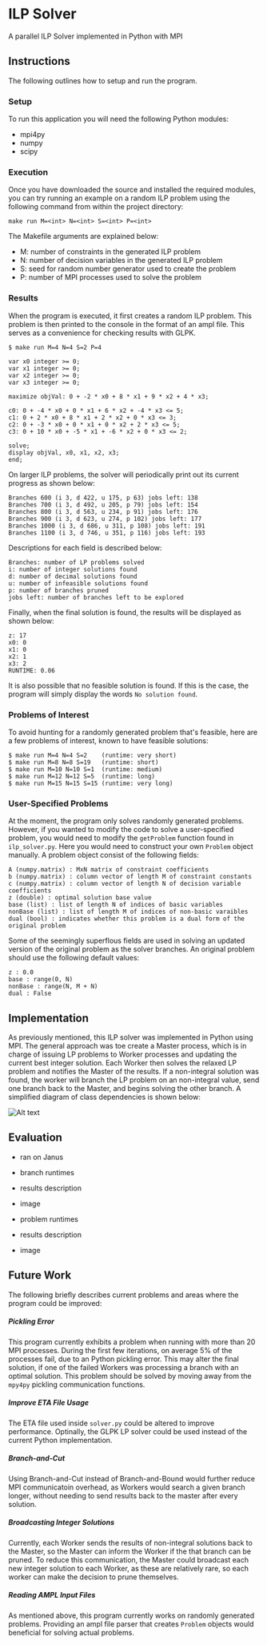 # ILP Solver
A parallel ILP Solver implemented in Python with MPI

## Instructions
The following outlines how to setup and run the program.

### Setup
To run this application you will need the following Python modules:

- mpi4py
- numpy
- scipy

### Execution
Once you have downloaded the source and installed the required modules, you can
try running an example on a random ILP problem using the following command from
within the project directory:

`make run M=<int> N=<int> S=<int> P=<int>`

The Makefile arguments are explained below:

- M: number of constraints in the generated ILP problem
- N: number of decision variables in the generated ILP problem
- S: seed for random number generator used to create the problem
- P: number of MPI processes used to solve the problem

### Results
When the program is executed, it first creates a random ILP problem. This
problem is then printed to the console in the format of an ampl file. This
serves as a convenience for checking results with GLPK.

    $ make run M=4 N=4 S=2 P=4

    var x0 integer >= 0;
    var x1 integer >= 0;
    var x2 integer >= 0;
    var x3 integer >= 0;

    maximize objVal: 0 + -2 * x0 + 8 * x1 + 9 * x2 + 4 * x3;

    c0: 0 + -4 * x0 + 0 * x1 + 6 * x2 + -4 * x3 <= 5;
    c1: 0 + 2 * x0 + 8 * x1 + 2 * x2 + 0 * x3 <= 3;
    c2: 0 + -3 * x0 + 0 * x1 + 0 * x2 + 2 * x3 <= 5;
    c3: 0 + 10 * x0 + -5 * x1 + -6 * x2 + 0 * x3 <= 2;

    solve;
    display objVal, x0, x1, x2, x3;
    end;

On larger ILP problems, the solver will periodically print out its
current progress as shown below:

    Branches 600 (i 3, d 422, u 175, p 63) jobs left: 138
    Branches 700 (i 3, d 492, u 205, p 79) jobs left: 154
    Branches 800 (i 3, d 563, u 234, p 91) jobs left: 176
    Branches 900 (i 3, d 623, u 274, p 102) jobs left: 177
    Branches 1000 (i 3, d 686, u 311, p 108) jobs left: 191
    Branches 1100 (i 3, d 746, u 351, p 116) jobs left: 193

Descriptions for each field is described below:
    
    Branches: number of LP problems solved
    i: number of integer solutions found
    d: number of decimal solutions found
    u: number of infeasible solutions found
    p: number of branches pruned
    jobs left: number of branches left to be explored

Finally, when the final solution is found, the results will be displayed as
shown below:

    z: 17
    x0: 0
    x1: 0
    x2: 1
    x3: 2
    RUNTIME: 0.06

It is also possible that no feasible solution is found. If this is the case,
the program will simply display the words `No solution found`.

### Problems of Interest
To avoid hunting for a randomly generated problem that's feasible, here are a
few problems of interest, known to have feasible solutions:

    $ make run M=4 N=4 S=2    (runtime: very short)
    $ make run M=8 N=8 S=19   (runtime: short)
    $ make run M=10 N=10 S=1  (runtime: medium)
    $ make run M=12 N=12 S=5  (runtime: long)
    $ make run M=15 N=15 S=15 (runtime: very long)

### User-Specified Problems
At the moment, the program only solves randomly generated problems.  However,
if you wanted to modify the code to solve a user-specified problem, you would
need to modify the `getProblem` function found in `ilp_solver.py`.  Here you
would need to construct your own `Problem` object manually. A problem object
consist of the following fields:

    A (numpy.matrix) : MxN matrix of constraint coefficients
    b (numpy.matrix) : column vector of length M of constraint constants
    c (numpy.matrix) : column vector of length N of decision variable coefficients
    z (double) : optimal solution base value
    base (list) : list of length N of indices of basic variables
    nonBase (list) : list of length M of indices of non-basic varaibles
    dual (bool) : indicates whether this problem is a dual form of the original problem

Some of the seemingly superflous fields are used in solving an updated version
of the original problem as the solver branches. An original problem should use
the following default values:

    z : 0.0
    base : range(0, N)
    nonBase : range(N, M + N)
    dual : False

## Implementation
As previously mentioned, this ILP solver was implemented in Python using MPI.
The general approach was toe create a Master process, which is in charge of
issuing LP problems to Worker processes and updating the current best integer
solution. Each Worker then solves the relaxed LP problem and notifies the
Master of the results.  If a non-integral solution was found, the worker will
branch the LP problem on an non-integral value, send one branch back to the
Master, and begins solving the other branch.  A simplified diagram of class
dependencies is shown below:

![Alt text](https://raw.github.com/mkaspr/ilp_solver/master/images/class_diagram.png)

## Evaluation
- ran on Janus
- branch runtimes
- results description
- image

- problem runtimes
- results description
- image

## Future Work
The following briefly describes current problems and areas where the program
could be improved:

##### Pickling Error
This program currently exhibits a problem when running with more than 20 MPI
processes. During the first few iterations, on average 5% of the processes
fail, due to an Python pickling error. This may alter the final solution, if one
of the failed Workers was processing a branch with an optimal solution. This
problem should be solved by moving away from the `mpy4py` pickling
communication functions.

##### Improve ETA File Usage
The ETA file used inside `solver.py` could be altered to improve performance.
Optinally, the GLPK LP solver could be used instead of the current Python
implementation.

##### Branch-and-Cut
Using Branch-and-Cut instead of Branch-and-Bound would further reduce MPI
communicatoin overhead, as Workers would search a given branch longer, without
needing to send results back to the master after every solution.

##### Broadcasting Integer Solutions
Currently, each Worker sends the results of non-integral solutions back to the
Master, so the Master can inform the Worker if the that branch can be pruned.
To reduce this communication, the Master could broadcast each new integer
solution to each Worker, as these are relatively rare, so each worker can make
the decision to prune themselves.

##### Reading AMPL Input Files
As mentioned above, this program currently works on randomly generated problems.
Providing an ampl file parser that creates `Problem` objects would beneficial
for solving actual problems.
